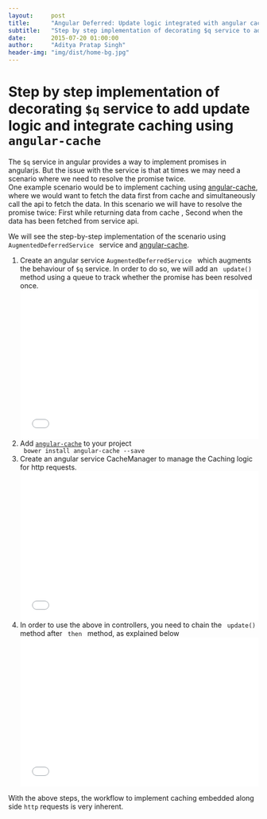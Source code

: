 ```yaml
---
layout:     post
title:      "Angular Deferred: Update logic integrated with angular cache "
subtitle:   "Step by step implementation of decorating $q service to add update logic and integrate caching"
date:       2015-07-20 01:00:00
author:     "Aditya Pratap Singh"
header-img: "img/dist/home-bg.jpg"
---
```


<h1>
	Step by step implementation of decorating <code>$q</code> service to add update logic and integrate caching using <code> angular-cache </code>
</h1>

<p>The <code>$q</code> service in angular provides a way to implement promises in angularjs. 
But the issue with the service is that at times we may need a scenario where we need to resolve the promise twice.
<br/>
One example scenario would be to implement caching using <a class="custom-link" href="http://jmdobry.github.io/angular-cache/">angular-cache</a>, where we would want to fetch the data first from cache and simultaneously call the api to fetch the data.
In this scenario we will have to resolve the promise twice: First while returning data from cache , Second when the data has been fetched from service api.

We will see the step-by-step implementation of the scenario using <code> AugmentedDeferredService </code> service and <a class="custom-link" href="http://jmdobry.github.io/angular-cache/">angular-cache</a>. 
</p>

<ol>
	<li> Create an angular service <code>AugmentedDeferredService </code> which augments the behaviour of <code>$q</code> service. 
		In order to do so, we will add an <code> update()</code> method using a queue to track whether the promise has been resolved once.
	</li>
	<iframe width="100%" height="300" src="//jsfiddle.net/sublimejs/t5rw0drc/embedded/" allowfullscreen="allowfullscreen" frameborder="0"></iframe>
	<li> Add <code><a class="custom-link" href="http://jmdobry.github.io/angular-cache/">angular-cache</a></code> to your project </li>
	 <code> bower install angular-cache --save </code>
	 <li> Create an angular service CacheManager to manage the Caching logic for http requests. 
	 </li>
	 <iframe width="100%" height="300" src="//jsfiddle.net/sublimejs/3676vgmm/embedded/" allowfullscreen="allowfullscreen" frameborder="0"></iframe>
	 <li> In order to use the above in controllers, you need to chain the  <code> update() </code> method after <code> then </code> method, as explained below </li>
	 <iframe width="100%" height="300" src="//jsfiddle.net/sublimejs/g8joLfxv/embedded/" allowfullscreen="allowfullscreen" frameborder="0"></iframe>
</ol>

With the above steps, the workflow to implement caching embedded along side <code>http</code> requests is very inherent. 
